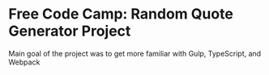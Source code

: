 <h1>Free Code Camp: Random Quote Generator Project</h1>
<p>Main goal of the project was to get more familiar with Gulp, TypeScript, and Webpack</p>